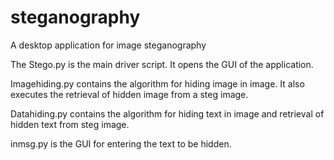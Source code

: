 # steganography
A desktop application for image steganography

The Stego.py is the main driver script. It opens the GUI of the application.

Imagehiding.py contains the algorithm for hiding image in image.
It also executes the retrieval of hidden image from a steg image.

Datahiding.py contains the algorithm for hiding text in image and retrieval of hidden text from steg image.

inmsg.py is the GUI for entering the text to be hidden.
